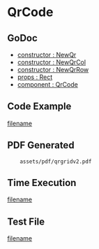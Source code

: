 # QrCode

## GoDoc
* [constructor : NewQr](https://pkg.go.dev/github.com/chioshinu/maroto/v2/pkg/components/code#NewQr)
* [constructor : NewQrCol](https://pkg.go.dev/github.com/chioshinu/maroto/v2/pkg/components/code#NewQrCol)
* [constructor : NewQrRow](https://pkg.go.dev/github.com/chioshinu/maroto/v2/pkg/components/code#NewQrRow)
* [props : Rect](https://pkg.go.dev/github.com/chioshinu/maroto/v2/pkg/props#Rect)
* [component : QrCode](https://pkg.go.dev/github.com/chioshinu/maroto/v2/pkg/components/code#QrCode)

## Code Example
[filename](../../assets/examples/qrgrid/v2/main.go ':include :type=code')

## PDF Generated
```pdf
	assets/pdf/qrgridv2.pdf
```

## Time Execution
[filename](../../assets/text/qrgridv2.txt  ':include :type=code')

## Test File
[filename](https://raw.githubusercontent.com/johnfercher/maroto/master/test/maroto/examples/qrgrid.json  ':include :type=code')